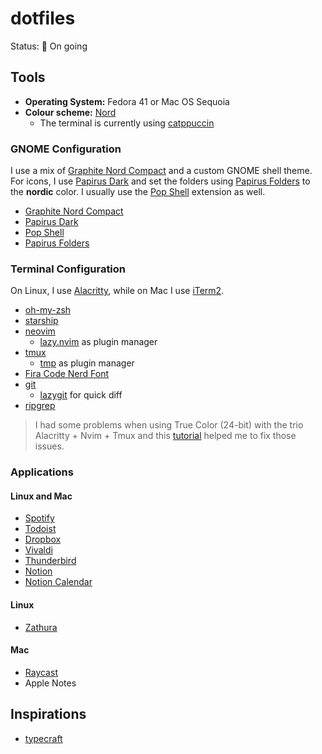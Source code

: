 # dotfiles

Status: 🚧 On going

## Tools 

- **Operating System:** Fedora 41 or Mac OS Sequoia
- **Colour scheme:** [Nord](https://github.com/arcticicestudio/nord)
    - The terminal is currently using [catppuccin](https://catppuccin.com)

### GNOME Configuration

I use a mix of [Graphite Nord Compact](https://github.com/vinceliuice/Graphite-gtk-theme)
and a custom GNOME shell theme. For icons, I use
[Papirus Dark](https://github.com/PapirusDevelopmentTeam/papirus-icon-theme) and set the folders
using [Papirus Folders](https://github.com/PapirusDevelopmentTeam/papirus-folders) to the **nordic**
color. I usually use the [Pop Shell](https://github.com/pop-os/shell) extension as well.

- [Graphite Nord Compact](https://github.com/vinceliuice/Graphite-gtk-theme)
- [Papirus Dark](https://github.com/PapirusDevelopmentTeam/papirus-icon-theme)
- [Pop Shell](https://github.com/pop-os/shell)
- [Papirus Folders](https://github.com/PapirusDevelopmentTeam/papirus-folders)

### Terminal Configuration

On Linux, I use [Alacritty](https://github.com/alacritty/alacritty), while on Mac I use
[iTerm2](https://iterm2.com/).

- [oh-my-zsh](https://github.com/ohmyzsh/ohmyzsh)
- [starship](https://starship.rs)
- [neovim](https://neovim.io)
    - [lazy.nvim](https://github.com/folke/lazy.nvim) as plugin manager
- [tmux](https://github.com/tmux/tmux)
    - [tmp](https://github.com/tmux-plugins/tpm) as plugin manager
- [Fira Code Nerd Font](https://www.nerdfonts.com/font-downloads)
- [git](https://git-scm.com/)
    - [lazygit](https://github.com/jesseduffield/lazygit) for quick diff
- [ripgrep](https://github.com/BurntSushi/ripgrep)

> I had some problems when using True Color (24-bit) with the trio Alacritty + Nvim + Tmux
> and this [tutorial](https://gist.github.com/andersevenrud/015e61af2fd264371032763d4ed965b6)
> helped me to fix those issues.

### Applications

#### Linux and Mac

- [Spotify](https://open.spotify.com/)
- [Todoist](https://todoist.com/)
- [Dropbox](https://www.dropbox.com/)
- [Vivaldi](https://vivaldi.com)
- [Thunderbird](https://www.thunderbird.net/)
- [Notion](https://www.notion.so)
- [Notion Calendar](https://calendar.notion.so)

#### Linux

- [Zathura](https://github.com/pwmt/zathura)

#### Mac

- [Raycast](https://www.raycast.com/)
- Apple Notes

## Inspirations

- [typecraft](https://www.youtube.com/@typecraft_dev)

